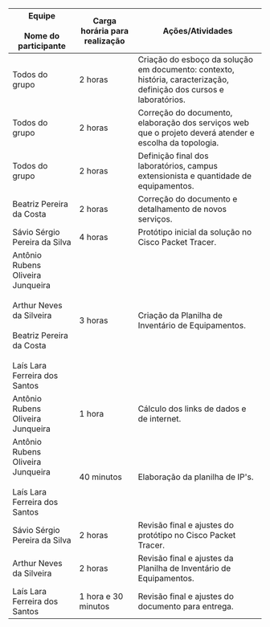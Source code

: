 
| Equipe<br><br>Nome do participante                                                                                                     | Carga horária para realização | Ações/Atividades                                                                                                    |
| -------------------------------------------------------------------------------------------------------------------------------------- | ----------------------------- | ------------------------------------------------------------------------------------------------------------------- |
| Todos do grupo                                                                                                                         | 2 horas                       | Criação do esboço da solução em documento: contexto, história, caracterização, definição dos cursos e laboratórios. |
| Todos do grupo                                                                                                                         | 2 horas                       | Correção do documento, elaboração dos serviços web que o projeto deverá atender e escolha da topologia.             |
| Todos do grupo                                                                                                                         | 2 horas                       | Definição final dos laboratórios, campus extensionista e quantidade de equipamentos.                                |
| Beatriz Pereira da Costa                                                                                                               | 2 horas                       | Correção do documento e detalhamento de novos serviços.                                                             |
| Sávio Sérgio Pereira da Silva                                                                                                          | 4 horas                       | Protótipo inicial da solução no Cisco Packet Tracer.                                                                |
| Antônio Rubens Oliveira Junqueira<br><br>Arthur Neves da Silveira<br><br>Beatriz Pereira da Costa<br><br>Laís Lara Ferreira dos Santos | 3 horas                       | Criação da Planilha de Inventário de Equipamentos.                                                                  |
| Antônio Rubens Oliveira Junqueira                                                                                                      | 1 hora                        | Cálculo dos links de dados e de internet.                                                                           |
| Antônio Rubens Oliveira Junqueira<br><br>Laís Lara Ferreira dos Santos                                                                 | 40 minutos                    | Elaboração da planilha de IP's.                                                                                     |
| Sávio Sérgio Pereira da Silva                                                                                                          | 2 horas                       | Revisão final e ajustes do protótipo no Cisco Packet Tracer.                                                        |
| Arthur Neves da Silveira                                                                                                               | 2 horas                       | Revisão final e ajustes da Planilha de Inventário de Equipamentos.                                                  |
| Laís Lara Ferreira dos Santos                                                                                                          | 1 hora e 30 minutos           | Revisão final e ajustes do documento para entrega.                                                                  |

  
